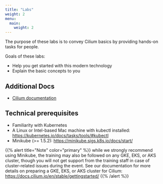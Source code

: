 ```yaml
---
title: "Labs"
weight: 2
menu:
  main:
    weight: 2
---
```


The purpose of these labs is to convey Cilium basics by providing hands-on tasks for people. 

Goals of these labs:

* Help you get started with this modern technology
* Explain the basic concepts to you

## Additional Docs

* [Cilium documentation](https://docs.cilium.io/en/v1.10/)

## Technical prerequisites

* Familiarity with Kubernetes
* A Linux or Intel-based Mac machine with kubectl installed: https://kubernetes.io/docs/tasks/tools/#kubectl
* Minikube (>= 1.5.2): https://minikube.sigs.k8s.io/docs/start/

{{% alert title="Note" color="primary" %}}
while we strongly recommend using Minikube, the training may also be followed on any GKE, EKS, or AKS cluster, though you will not get support from the training staff in case of cluster-related issues during the event. See our documentation for more details on preparing a GKE, EKS, or AKS cluster for Cilium: https://docs.cilium.io/en/stable/gettingstarted/
{{% /alert %}}